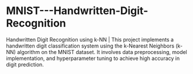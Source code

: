 # MNIST---Handwritten-Digit-Recognition
Handwritten Digit Recognition using k-NN  | This project implements a handwritten digit classification system using the k-Nearest Neighbors (k-NN) algorithm on the MNIST dataset. It involves data preprocessing, model implementation, and hyperparameter tuning to achieve high accuracy in digit prediction.


